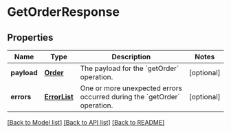 # GetOrderResponse

## Properties
Name | Type | Description | Notes
------------ | ------------- | ------------- | -------------
**payload** | [**Order**](Order.md) | The payload for the &#x60;getOrder&#x60; operation. | [optional] 
**errors** | [**ErrorList**](ErrorList.md) | One or more unexpected errors occurred during the &#x60;getOrder&#x60; operation. | [optional] 

[[Back to Model list]](../README.md#documentation-for-models) [[Back to API list]](../README.md#documentation-for-api-endpoints) [[Back to README]](../README.md)



